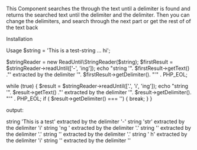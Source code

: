 

This Component searches the through the text until a delimiter is found and 
returns the searched text until the delimiter and the delimiter. 
Then you can change the delimiters, and search through the next part or 
get the rest of of the text back

Installation



Usage
$string = 'This is a test-string ... hi';

$stringReader = new ReadUntil\StringReader($string);
$firstResult = $stringReader->readUntil(['-', 'ing']);
echo "string '". $firstResult->getText() ."' extracted by the delimiter '". $firstResult->getDelimiter(). "'" . PHP_EOL;

while (true) {
    $result = $stringReader->readUntil(['.', 'i', 'ing']);
    echo "string '". $result->getText() ."' extracted by the delimiter '". $result->getDelimiter(). "'" . PHP_EOL;
    if ( $result->getDelimiter() === '') {
        break;
    }
}

output: 

string 'This is a test' extracted by the delimiter '-'
string 'str' extracted by the delimiter 'i'
string 'ng ' extracted by the delimiter '.'
string '' extracted by the delimiter '.'
string '' extracted by the delimiter '.'
string ' h' extracted by the delimiter 'i'
string '' extracted by the delimiter ''


